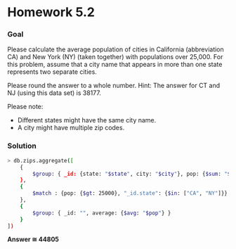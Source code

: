 # Homework 5.2

### Goal

Please calculate the average population of cities in California (abbreviation CA) and New York (NY) (taken together) with populations over 25,000.
For this problem, assume that a city name that appears in more than one state represents two separate cities.

Please round the answer to a whole number. 
Hint: The answer for CT and NJ (using this data set) is 38177.

Please note:
- Different states might have the same city name.
- A city might have multiple zip codes.

### Solution

```sh
> db.zips.aggregate([
	{
		$group: { _id: {state: "$state", city: "$city"}, pop: {$sum: "$pop"} }
	},
	{
		$match : {pop: {$gt: 25000}, "_id.state": {$in: ["CA", "NY"]}}
	},
	{
		$group: { _id: "", average: {$avg: "$pop"} }
	}
])
```
**Answer &cong; 44805**

